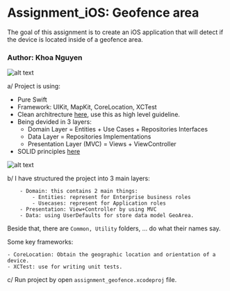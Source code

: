 # Assignment_iOS: Geofence area

The goal of this assignment is to create an iOS application that will detect if the device is located inside of a geofence area.

### Author: Khoa Nguyen

![alt text]()

a/ Project is using:

- Pure Swift
- Framework: UIKit, MapKit, CoreLocation, XCTest
- Clean architrecture [here](https://blog.cleancoder.com/uncle-bob/2012/08/13/the-clean-architecture.html), use this as high level guideline.
- Being devided in 3 layers:
  - Domain Layer = Entities + Use Cases + Repositories Interfaces
  - Data Layer = Repositories Implementations
  - Presentation Layer (MVC) = Views + ViewController
- SOLID principles [here](https://www.google.com/search?sxsrf=ALeKk01XtOekOpJvhSePYEwrjdVNe2ZNfw%3A1593035218071&ei=0snzXo7VA8i2kwXo66iQAw&q=solid+principles+origin&oq=solid+principles+origi&gs_lcp=CgZwc3ktYWIQAxgAMgIIADoECAAQRzoECAAQQzoGCAAQFhAeOgcIABAUEIcCOggIABAWEAoQHlC6UljoYWCuaGgCcAF4AIABYogBtASSAQE4mAEAoAEBqgEHZ3dzLXdpeg&sclient=psy-ab)

![alt text]()

b/ I have structured the project into 3 main layers:

```
    - Domain: this contains 2 main things:
        - Entities: represent for Enterprise business roles
        - Usecases: represent for Application roles
    - Presentation: View+Controller by using MVC
    - Data: using UserDefaults for store data model GeoArea.
```

Beside that, there are `Common, Utility` folders, ... do what their names say.

Some key frameworks:

    - CoreLocation: Obtain the geographic location and orientation of a device.
    - XCTest: use for writing unit tests.

c/ Run project by open `assignment_geofence.xcodeproj` file.
